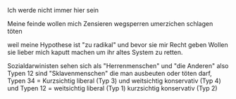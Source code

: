 Ich werde nicht immer hier sein

Meine feinde wollen mich
Zensieren wegsperren
umerzichen schlagen töten

weil meine Hypothese ist "zu radikal"
und bevor sie mir Recht geben
Wollen sie lieber mich kaputt machen
um ihr altes System zu retten.

Sozialdarwinisten
sehen sich als "Herrenmenschen"
und "die Anderen"
also Typen 12
sind "Sklavenmenschen"
die man ausbeuten
oder töten darf,
Typen 34 =
Kurzsichtig liberal (Typ 3) und
weitsichtig konservativ (Typ 4)
und
Typen 12 =
weitsichtig liberal (Typ 1)
kurzsichtig konservativ (Typ 2)

